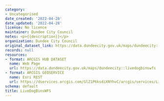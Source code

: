 ```yaml
---
category:
- Uncategorised
date_created: '2022-04-28'
date_updated: '2022-04-28'
license: No licence
maintainer: Dundee City Council
notes: <p>{{description}}</p>
organization: Dundee City Council
original_dataset_link: https://data.dundeecity.gov.uk/maps/dundeecity::livedogbinswfs
records: null
resources:
- format: ARCGIS HUB DATASET
  name: Web Page
  url: https://data.dundeecity.gov.uk/maps/dundeecity::livedogbinswfs
- format: ARCGIS GEOSERVICE
  name: Esri REST
  url: https://dservices.arcgis.com/GlZ1P6ksdiXNYhvC/arcgis/services/LiveDogBinsWFS/WFSServer
schema: default
title: LiveDogBinsWFS
---
```

